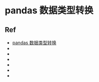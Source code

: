 # pandas 数据类型转换






## Ref
* [pandas 数据类型转换](https://www.cnblogs.com/onemorepoint/p/9404753.html)
* []()
* []()
* []()
* []()
* []()
* []()

